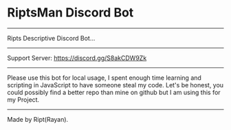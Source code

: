 # RiptsMan Discord Bot

*********************************************************************

Ripts Descriptive Discord Bot...

*********************************************************************

Support Server: https://discord.gg/S8akCDW9Zk

*********************************************************************

Please use this bot for local usage, I spent enough time learning and scripting in JavaScript to have someone steal my code.
Let's be honest, you could possibly find a better repo than mine on github but I am using this for my Project.

*************************************************************************************************************************

Made by Ript(Rayan).
